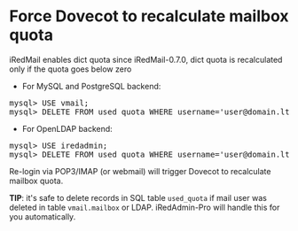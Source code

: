 # Force Dovecot to recalculate mailbox quota

iRedMail enables dict quota since iRedMail-0.7.0, dict quota is recalculated
only if the quota goes below zero

* For MySQL and PostgreSQL backend:

<pre>
mysql> USE vmail;
mysql> DELETE FROM used_quota WHERE username='user@domain.ltd';
</pre>

* For OpenLDAP backend:

<pre>
mysql> USE iredadmin;
mysql> DELETE FROM used_quota WHERE username='user@domain.ltd';
</pre>

Re-login via POP3/IMAP (or webmail) will trigger Dovecot to recalculate mailbox
quota.

__TIP__: it's safe to delete records in SQL table `used_quota` if mail user
was deleted in table `vmail.mailbox` or LDAP. iRedAdmin-Pro will handle this
for you automatically.
